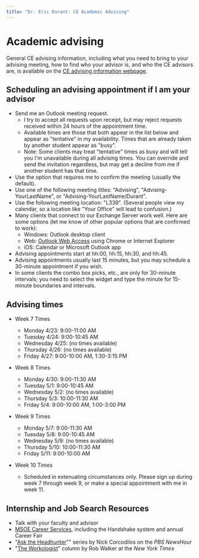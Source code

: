 ```yaml
---
title: "Dr. Eric Durant: CE Academic Advising"
---
```


# Academic advising

General CE advising information, including what you need to bring to your advising meeting, how to find who your advisor is, and who the CE advisors are, is available on the
[CE advising information webpage](./).

## Scheduling an advising appointment if I am your advisor

* Send me an Outlook meeting request.
  * I try to accept all requests upon receipt, but may reject requests received within 24 hours of the appointment time.
  * Available times are those that both appear in the list below and appear as "tentative" in my availability. Times that are already taken by another student appear as "busy".
  * Note: Some clients may treat "tentative" times as busy and will tell you I'm unavailable during all advising times. You can override and send the invitation regardless, but may get a decline from me if another student has that time.
* Use the option that requires me to confirm the meeting (usually the default).
* Use one of the following meeting titles: "Advising", "Advising-YourLastName", or "Advising-YourLastName/Durant".
* Use the following meeting location: "L339". (Several people view my calendar, so a location like "Your Office" will lead to confusion.)
* Many clients that connect to our Exchange Server work well. Here are some options (let me know of other popular options that are confirmed to work):
  * Windows: Outlook desktop client
  * Web: [Outlook Web Access](http://outlook.com/owa/msoe.edu) using Chrome or Internet Explorer
  * iOS: Calendar or Microsoft Outlook app
* Advising appointments start at hh:00, hh:15, hh:30, and hh:45.
* Advising appointments usually last 15 minutes, but you may schedule a 30-minute appointment if you wish.
* In some clients the combo box picks, etc., are only for 30-minute intervals; you need to select the widget and type the minute for 15-minute boundaries and intervals.

## Advising times

* Week 7 Times        
  * Monday 4/23: 9:00-11:00 AM
  * Tuesday 4/24: 9:00-10:45 AM
  * Wednesday 4/25: (no times available)
  * Thursday 4/26: (no times available)
  * Friday 4/27: 9:00-10:00 AM, 1:30-3:15 PM
        
* Week 8 Times
  * Monday 4/30: 9:00-11:30 AM
  * Tuesday 5/1: 9:00-10:45 AM
  * Wednesday 5/2: (no times available)
  * Thursday 5/3: 10:00-11:30 AM
  * Friday 5/4: 9:00-10:00 AM, 1:00-3:00 PM
        
* Week 9 Times
  * Monday 5/7: 9:00-11:30 AM
  * Tuesday 5/8: 9:00-10:45 AM
  * Wednesday 5/9: (no times available)
  * Thursday 5/10: 10:00-11:30 AM
  * Friday 5/11: 9:00-10:00 AM
        
* Week 10 Times
  * Scheduled in extenuating circumstances only. Please sign up during week 7 through week 9, or make a special appointment with me in week 11.

## Internship and Job Search Resources
  * Talk with your faculty and advisor
  * [MSOE Career Services](http://www.msoe.edu/explore-your-future/career-services/), including the Handshake system and annual Career Fair
  * "[Ask the Headhunter](http://www.pbs.org/newshour/author/ncorcodilos/)"" series by Nick Corcodilos on the *PBS NewsHour*
  * "[The Workologist](http://www.nytimes.com/column/workologist)" column by Rob Walker at the *New York Times*

</body>
</html>
